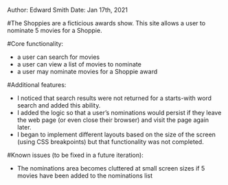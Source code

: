 Author: Edward Smith
Date: Jan 17th, 2021

#The Shoppies are a ficticious awards show. This site allows a user to nominate 5 movies for a Shoppie.

#Core functionality:
- a user can search for movies
- a user can view a list of movies to nominate
- a user may nominate movies for a Shoppie award

#Additional features:
- I noticed that search results were not returned for a starts-with word search and added this ability.
- I added the logic so that a user’s nominations would persist if they leave the web page (or even close their browser) and visit the page again later.
- I began to implement different layouts based on the size of the screen (using CSS breakpoints) but that functionality was not completed.

#Known issues (to be fixed in a future iteration):
- The nominations area becomes cluttered at small screen sizes if 5 movies have been added to the nominations list



